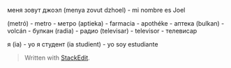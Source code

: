 
меня зовут джоэл  (menya zovut dzhoel) - mi nombre es Joel

(metró) - metro - метро
(aptieka) - farmacia - apothéke -  аптека
(bulkan)  - volcán - булкан
(radia) - радио
(televisar) - televisor - телевисар

я (ia) - yo 
я студент (ia studient) - yo soy estudiante

> Written with [StackEdit](https://stackedit.io/).
<!--stackedit_data:
eyJoaXN0b3J5IjpbODc0MjQ4NjgyLDM4NzA0MDEyMCwtMTg3OD
M2OTI0MCw1MTAwOTY2MzgsLTE2NzM3NTI3NzksNzMwOTk4MTE2
XX0=
-->